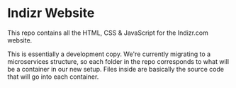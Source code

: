 # Indizr Website

This repo contains all the HTML, CSS & JavaScript for the Indizr.com website.

This is essentially a development copy. We're currently migrating to a microservices structure, so each folder in the repo corresponds to what will be a container in our new setup. Files inside are basically the source code that will go into each container.
